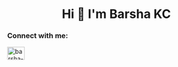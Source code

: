 <h1 align="center">Hi 👋 I'm Barsha KC</h1>

<h3 align="left">Connect with me:</h3>
<p align="left">
<a href="https://linkedin.com/in/barsha-kc-khatri" target="blank"><img align="center" src="https://raw.githubusercontent.com/rahuldkjain/github-profile-readme-generator/master/src/images/icons/Social/linked-in-alt.svg" alt="barsha-kc-khatri" height="30" width="40" /></a>
</p>
